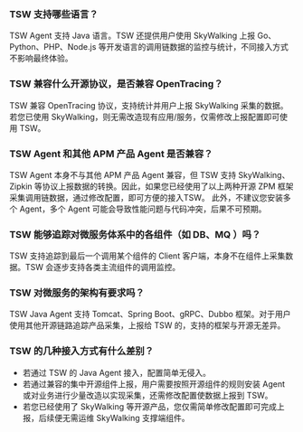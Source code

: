 ### TSW 支持哪些语言？			
TSW Agent 支持 Java 语言。TSW 还提供用户使用 SkyWalking 上报 Go、Python、PHP、Node.js 等开发语言的调用链数据的监控与统计，不同接入方式不影响最终体验。

### TSW 兼容什么开源协议，是否兼容 OpenTracing？		
TSW 兼容 OpenTracing 协议，支持统计并用户上报 SkyWalking 采集的数据。若您已使用 SkyWalking，则无需改造现有应用/服务，仅需修改上报配置即可使用 TSW。

### TSW Agent 和其他 APM 产品 Agent 是否兼容？			
TSW Agent 本身不与其他 APM 产品 Agent 兼容，但 TSW 支持 SkyWalking、Zipkin 等协议上报数据的转换。因此，如果您已经使用了以上两种开源 ZPM 框架采集调用链数据，通过修改配置，即可方便的接入TSW。
此外，不建议您安装多个 Agent，多个 Agent 可能会导致性能问题与代码冲突，后果不可预期。

### TSW 能够追踪对微服务体系中的各组件（如 DB、MQ		）吗？	
TSW 支持追踪到最后一个调用某个组件的 Client 客户端，本身不在组件上采集数据。TSW 会逐步支持各类主流组件的调用监控。

### TSW 对微服务的架构有要求吗？		
TSW Java Agent 支持 Tomcat、Spring Boot、gRPC、Dubbo 框架。对于用户使用其他开源链路追踪产品采集，上报给 TSW 的，支持的框架与开源无差异。

### TSW 的几种接入方式有什么差别？
- 若通过 TSW 的 Java Agent 接入，配置简单无侵入。
- 若通过兼容的集中开源组件上报，用户需要按照开源组件的规则安装 Agent 或对业务进行少量改造以实现采集，还需修改配置使数据上报到 TSW。
- 若您已经使用了 SkyWalking 等开源产品，您仅需简单修改配置即可完成上报，后续便无需运维 SkyWalking 支撑端组件。


